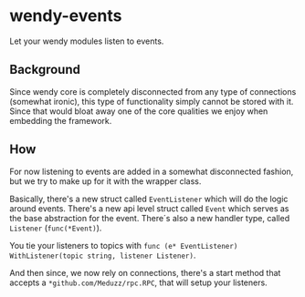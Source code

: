 # wendy-events
Let your wendy modules listen to events.

## Background

Since wendy core is completely disconnected from any type of connections (somewhat ironic), this type of functionality simply cannot be stored with it. Since that would bloat away one of the core qualities we enjoy when embedding the framework.

## How

For now listening to events are added in a somewhat disconnected fashion, but we try to make up for it with the wrapper class.

Basically, there's a new struct called `EventListener` which will do the logic around events. There's a new api level struct called `Event` which serves as the base abstraction for the event. There´s also a new handler type, called `Listener` (`func(*Event)`).

You tie your listeners to topics with `func (e* EventListener) WithListener(topic string, listener Listener)`.

And then since, we now rely on connections, there's a start method that accepts a `*github.com/Meduzz/rpc.RPC`, that will setup your listeners.
